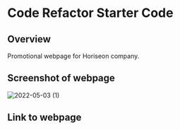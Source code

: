 # Code Refactor Starter Code

## Overview 
Promotional webpage for Horiseon company. 

## Screenshot of webpage
![2022-05-03 (1)](https://user-images.githubusercontent.com/103315205/166625399-b3164b93-705e-4f47-bee5-70f9cf040ffa.png)

## Link to webpage
